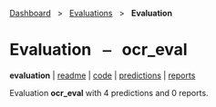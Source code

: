 [Dashboard](../../index.md)  &nbsp; > &nbsp; [Evaluations](../index.md)  &nbsp; > &nbsp; **Evaluation** 

# Evaluation &nbsp; ⎯ &nbsp; ocr_eval

**evaluation** | [readme](readme.md) | [code](code.md) | [predictions](predictions/index.md) | [reports](reports/index.md) 

Evaluation **ocr_eval** with 4 predictions and 0 reports.

